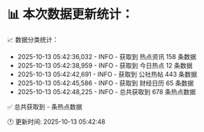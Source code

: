 📊 本次数据更新统计：
==========================

📈 数据分类统计：
- 2025-10-13 05:42:36,032 - INFO - 获取到 热点资讯 158 条数据
- 2025-10-13 05:42:38,959 - INFO - 获取到 今日热点 12 条数据
- 2025-10-13 05:42:42,691 - INFO - 获取到 公社热帖 443 条数据
- 2025-10-13 05:42:45,586 - INFO - 获取到 财经日历 65 条数据
- 2025-10-13 05:42:48,225 - INFO - 总共获取到 678 条热点数据

✅ 总共获取到 - 条热点数据

🕐 更新时间: 2025-10-13 05:42:48
